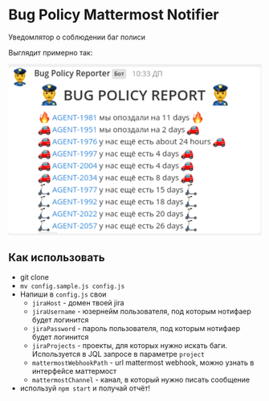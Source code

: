 # Bug Policy Mattermost Notifier

Уведомлятор о соблюдении баг полиси

Выглядит примерно так:

![](./static/example.png)

## Как использовать

* git clone
* `mv config.sample.js config.js`
* Напиши в `config.js` свои
    * `jiraHost` - домен твоей jira
    * `jiraUsername` - юзернейм пользователя, под которым нотифаер будет логинится
    * `jiraPassword` - пароль пользователя, под которым нотифаер будет логинится
    * `jiraProjects` - проекты, для которых нужно искать баги. Используется в JQL запросе в параметре `project`
    * `mattermostWebhookPath` - url mattermost webhook, можно узнать в интерфейсе маттермост
    * `mattermostChannel` - канал, в который нужно писать сообщение
* используй `npm start` и получай отчёт!